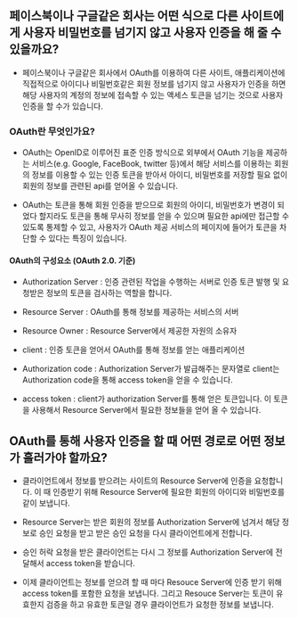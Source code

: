## 페이스북이나 구글같은 회사는 어떤 식으로 다른 사이트에게 사용자 비밀번호를 넘기지 않고 사용자 인증을 해 줄 수 있을까요?
* 페이스북이나 구글같은 회사에서 OAuth를 이용하여 다른 사이트, 애플리케이션에 직접적으로 아이디나 비밀번호같은 회원 정보를 넘기지 않고 사용자가 인증을 하면 해당 사용자의 계정의 정보에 접속할 수 있는 액세스 토큰을 넘기는 것으로 사용자 인증을 할 수가 있습니다.

### OAuth란 무엇인가요?
* OAuth는 OpenID로 이루어진 표준 인증 방식으로 외부에서 OAuth 기능을 제공하는 서비스(e.g. Google, FaceBook, twitter 등)에서 해당 서비스를 이용하는 회원의 정보를 이용할 수 있는 인증 토큰을 받아서 아이디, 비밀번호를 저장할 필요 없이 회원의 정보를 관련된 api를 얻어올 수 있습니다.

* OAuth는 토큰을 통해 회원 인증을 받으므로 회원의 아이디, 비밀번호가 변경이 되었다 할지라도 토큰을 통해 무사히 정보를 얻을 수 있으며 필요한 api에만 접근할 수 있도록 통제할 수 있고, 사용자가 OAuth 제공 서비스의 페이지에 들어가 토큰을 차단할 수 있다는 특징이 있습니다.

#### OAuth의 구성요소 (OAuth 2.0. 기준)
* Authorization Server : 인증 관련된 작업을 수행하는 서버로 인증 토큰 발행 및 요청받은 정보의 토큰을 검사하는 역할을 합니다.

* Resource Server : OAuth를 통해 정보를 제공하는 서비스의 서버

* Resource Owner : Resource Server에서 제공한 자원의 소유자

* client : 인증 토큰을 얻어서 OAuth를 통해 정보를 얻는 애플리케이션

* Authorization code : Authorization Server가 발급해주는 문자열로 client는 Authorization code을 통해 access token을 얻을 수 있습니다.

* access token : client가 authorization Server를 통해 얻은 토큰입니다. 이 토큰을 사용해서 Resource Server에서 필요한 정보들을 얻어 올 수 있습니다.

## OAuth를 통해 사용자 인증을 할 때 어떤 경로로 어떤 정보가 흘러가야 할까요?
* 클라이언트에서 정보를 받으려는 사이트의 Resource Server에 인증을 요청합니다. 이 때 인증받기 위해 Resource Server에 필요한 회원의 아이디와 비밀번호를 같이 보냅니다.

* Resource Server는 받은 회원의 정보를 Authorization Server에 넘겨서 해당 정보로 승인 요청을 받고 받은 승인 요청을 다시 클라이언트에게 전합니다. 

* 승인 허락 요청을 받은 클라이언트는 다시 그 정보를 Authorization Server에 전달해서 access token을 받습니다.

* 이제 클라이언트는 정보를 얻으려 할 때 마다 Resouce Server에 인증 받기 위해 access token를 포함한 요청을 보냅니다. 그리고 Resouce Server는 토큰이 유효한지 검증을 하고 유효한 토큰일 경우 클라이언트가 요청한 정보를 보냅니다.